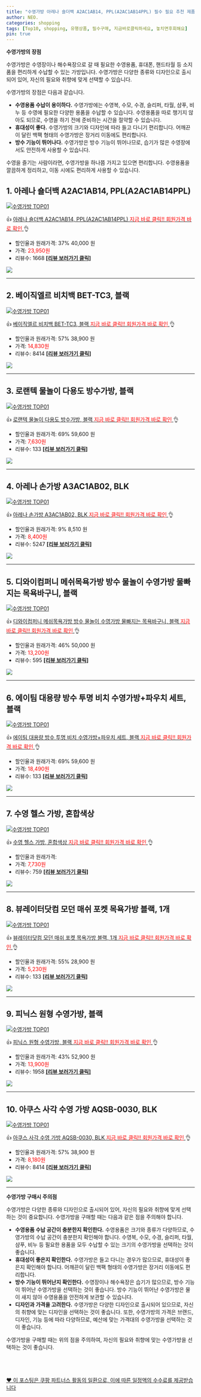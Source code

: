 ```yaml
---
title: "수영가방 아레나 숄더백 A2AC1AB14, PPL(A2AC1AB14PPL) 필수 필요 추천 제품 비교 최저 가격 비교 장점 구매 후기 구매평"
author: NEO.
categories: shopping
tags: [Top10, shopping, 유행상품, 필수구매, 지금바로클릭하세요, 놓치면후회해요]
pin: true
---
```

**수영가방의 장점**

수영가방은 수영장이나 해수욕장으로 갈 때 필요한 수영용품, 휴대폰, 핸드타월 등 소지품을 편리하게 수납할 수 있는 가방입니다. 수영가방은 다양한 종류와 디자인으로 출시되어 있어, 자신의 필요와 취향에 맞게 선택할 수 있습니다.

수영가방의 장점은 다음과 같습니다.

* **수영용품 수납이 용이하다.** 수영가방에는 수영복, 수모, 수경, 슬리퍼, 타월, 샴푸, 비누 등 수영에 필요한 다양한 용품을 수납할 수 있습니다. 수영용품을 따로 챙기지 않아도 되므로, 수영을 하기 전에 준비하는 시간을 절약할 수 있습니다.
* **휴대성이 좋다.** 수영가방의 크기와 디자인에 따라 들고 다니기 편리합니다. 어깨끈이 달린 백팩 형태의 수영가방은 장거리 이동에도 편리합니다.
* **방수 기능이 뛰어나다.** 수영가방은 방수 기능이 뛰어나므로, 습기가 많은 수영장에서도 안전하게 사용할 수 있습니다.

수영을 즐기는 사람이라면, 수영가방을 하나쯤 가지고 있으면 편리합니다. 수영용품을 깔끔하게 정리하고, 이동 시에도 편리하게 사용할 수 있습니다.

   

## 1. 아레나 숄더백 A2AC1AB14, PPL(A2AC1AB14PPL)

[![수영가방 TOP01](https://thumbnail8.coupangcdn.com/thumbnails/remote/490x490ex/image/vendor_inventory/19db/555bceb9149b979bf61c705011929cb07ae1103a973c01d19f633bac9214.jpg)](https://link.coupang.com/re/AFFSDP?lptag=AF3617701&subid=GithubCoopas&pageKey=7185345582&traceid=V0-153&itemId=16106813587&vendorItemId=81866724794)


👍 [아레나 숄더백 A2AC1AB14, PPL(A2AC1AB14PPL) <font color=red> 지금 바로 클릭!! 회원가격 바로 확인 </font> ](https://link.coupang.com/re/AFFSDP?lptag=AF3617701&subid=GithubCoopas&pageKey=7185345582&traceid=V0-153&itemId=16106813587&vendorItemId=81866724794) 👌 


- 할인율과 원래가격: 37%  40,000   원
- 가격: <span style='color:red'>23,950원</span>
- 리뷰수: 1668  [**[리뷰 보러가기 클릭]**](https://link.coupang.com/re/AFFSDP?lptag=AF3617701&subid=GithubCoopas&pageKey=7185345582&traceid=V0-153&itemId=16106813587&vendorItemId=81866724794)

[![](/discount_price.png)](https://link.coupang.com/re/AFFSDP?lptag=AF3617701&subid=GithubCoopas&pageKey=7185345582&traceid=V0-153&itemId=16106813587&vendorItemId=81866724794)

---


   

## 2. 베이직엘르 비치백 BET-TC3, 블랙

[![수영가방 TOP01](https://thumbnail6.coupangcdn.com/thumbnails/remote/490x490ex/image/rs_quotation_api/cbgdmirf/c63ea9eec585450eba2ca4de376764ac.jpg)](https://link.coupang.com/re/AFFSDP?lptag=AF3617701&subid=GithubCoopas&pageKey=5463270331&traceid=V0-153&itemId=8369007473&vendorItemId=75656741555)


👍 [베이직엘르 비치백 BET-TC3, 블랙 <font color=red> 지금 바로 클릭!! 회원가격 바로 확인 </font> ](https://link.coupang.com/re/AFFSDP?lptag=AF3617701&subid=GithubCoopas&pageKey=5463270331&traceid=V0-153&itemId=8369007473&vendorItemId=75656741555) 👌 


- 할인율과 원래가격: 57%  38,900   원
- 가격: <span style='color:red'>14,830원</span>
- 리뷰수: 8414  [**[리뷰 보러가기 클릭]**](https://link.coupang.com/re/AFFSDP?lptag=AF3617701&subid=GithubCoopas&pageKey=5463270331&traceid=V0-153&itemId=8369007473&vendorItemId=75656741555)

[![](/discount_price.png)](https://link.coupang.com/re/AFFSDP?lptag=AF3617701&subid=GithubCoopas&pageKey=5463270331&traceid=V0-153&itemId=8369007473&vendorItemId=75656741555)

---


   

## 3. 로랜텍 물놀이 다용도 방수가방, 블랙

[![수영가방 TOP01](https://thumbnail7.coupangcdn.com/thumbnails/remote/490x490ex/image/retail/images/8386582555618447-50b95698-b403-4934-95cc-3c383e8df99f.jpg)](https://link.coupang.com/re/AFFSDP?lptag=AF3617701&subid=GithubCoopas&pageKey=1909012773&traceid=V0-153&itemId=3241424264&vendorItemId=71228616373)


👍 [로랜텍 물놀이 다용도 방수가방, 블랙 <font color=red> 지금 바로 클릭!! 회원가격 바로 확인 </font> ](https://link.coupang.com/re/AFFSDP?lptag=AF3617701&subid=GithubCoopas&pageKey=1909012773&traceid=V0-153&itemId=3241424264&vendorItemId=71228616373) 👌 


- 할인율과 원래가격: 69%  59,600   원
- 가격: <span style='color:red'>7,630원</span>
- 리뷰수: 133  [**[리뷰 보러가기 클릭]**](https://link.coupang.com/re/AFFSDP?lptag=AF3617701&subid=GithubCoopas&pageKey=1909012773&traceid=V0-153&itemId=3241424264&vendorItemId=71228616373)

[![](/discount_price.png)](https://link.coupang.com/re/AFFSDP?lptag=AF3617701&subid=GithubCoopas&pageKey=1909012773&traceid=V0-153&itemId=3241424264&vendorItemId=71228616373)

---


   

## 4. 아레나 손가방 A3AC1AB02, BLK

[![수영가방 TOP01](https://thumbnail6.coupangcdn.com/thumbnails/remote/490x490ex/image/vendor_inventory/1631/1029ce6969e54dbc3155e3fe13a7fc13bb8862ba4439067a1fdb2c9f3944.jpg)](https://link.coupang.com/re/AFFSDP?lptag=AF3617701&subid=GithubCoopas&pageKey=7525551538&traceid=V0-153&itemId=17855884775&vendorItemId=86075640000)


👍 [아레나 손가방 A3AC1AB02, BLK <font color=red> 지금 바로 클릭!! 회원가격 바로 확인 </font> ](https://link.coupang.com/re/AFFSDP?lptag=AF3617701&subid=GithubCoopas&pageKey=7525551538&traceid=V0-153&itemId=17855884775&vendorItemId=86075640000) 👌 


- 할인율과 원래가격: 9%  8,510   원
- 가격: <span style='color:red'>8,400원</span>
- 리뷰수: 5247  [**[리뷰 보러가기 클릭]**](https://link.coupang.com/re/AFFSDP?lptag=AF3617701&subid=GithubCoopas&pageKey=7525551538&traceid=V0-153&itemId=17855884775&vendorItemId=86075640000)

[![](/discount_price.png)](https://link.coupang.com/re/AFFSDP?lptag=AF3617701&subid=GithubCoopas&pageKey=7525551538&traceid=V0-153&itemId=17855884775&vendorItemId=86075640000)

---


   

## 5. 디와이컴퍼니 메쉬목욕가방 방수 물놀이 수영가방 물빠지는 목욕바구니, 블랙

[![수영가방 TOP01](https://thumbnail10.coupangcdn.com/thumbnails/remote/490x490ex/image/vendor_inventory/e5b2/33170cf63337a813220b189c0e96df4933101f0a8d64376681fdc7fd2161.jpg)](https://link.coupang.com/re/AFFSDP?lptag=AF3617701&subid=GithubCoopas&pageKey=7230729437&traceid=V0-153&itemId=19586091067&vendorItemId=85717922397)


👍 [디와이컴퍼니 메쉬목욕가방 방수 물놀이 수영가방 물빠지는 목욕바구니, 블랙 <font color=red> 지금 바로 클릭!! 회원가격 바로 확인 </font> ](https://link.coupang.com/re/AFFSDP?lptag=AF3617701&subid=GithubCoopas&pageKey=7230729437&traceid=V0-153&itemId=19586091067&vendorItemId=85717922397) 👌 


- 할인율과 원래가격: 46%  50,000   원
- 가격: <span style='color:red'>13,200원</span>
- 리뷰수: 595  [**[리뷰 보러가기 클릭]**](https://link.coupang.com/re/AFFSDP?lptag=AF3617701&subid=GithubCoopas&pageKey=7230729437&traceid=V0-153&itemId=19586091067&vendorItemId=85717922397)

[![](/discount_price.png)](https://link.coupang.com/re/AFFSDP?lptag=AF3617701&subid=GithubCoopas&pageKey=7230729437&traceid=V0-153&itemId=19586091067&vendorItemId=85717922397)

---


   

## 6. 에이팀 대용량 방수 투명 비치 수영가방+파우치 세트, 블랙

[![수영가방 TOP01](https://thumbnail6.coupangcdn.com/thumbnails/remote/490x490ex/image/vendor_inventory/5dfd/277742ce536b3da0906c769d8bfd9494124dbcafc7178f4cd1ff441d6f21.jpg)](https://link.coupang.com/re/AFFSDP?lptag=AF3617701&subid=GithubCoopas&pageKey=7388285756&traceid=V0-153&itemId=19223175110&vendorItemId=86217561426)


👍 [에이팀 대용량 방수 투명 비치 수영가방+파우치 세트, 블랙 <font color=red> 지금 바로 클릭!! 회원가격 바로 확인 </font> ](https://link.coupang.com/re/AFFSDP?lptag=AF3617701&subid=GithubCoopas&pageKey=7388285756&traceid=V0-153&itemId=19223175110&vendorItemId=86217561426) 👌 


- 할인율과 원래가격: 69%  59,600   원
- 가격: <span style='color:red'>18,490원</span>
- 리뷰수: 133  [**[리뷰 보러가기 클릭]**](https://link.coupang.com/re/AFFSDP?lptag=AF3617701&subid=GithubCoopas&pageKey=7388285756&traceid=V0-153&itemId=19223175110&vendorItemId=86217561426)

[![](/discount_price.png)](https://link.coupang.com/re/AFFSDP?lptag=AF3617701&subid=GithubCoopas&pageKey=7388285756&traceid=V0-153&itemId=19223175110&vendorItemId=86217561426)

---


   

## 7. 수영 헬스 가방, 혼합색상

[![수영가방 TOP01](https://thumbnail10.coupangcdn.com/thumbnails/remote/490x490ex/image/retail/images/2020/12/24/15/5/01bb017b-1b75-4409-826d-e1c2f3173ba6.jpg)](https://link.coupang.com/re/AFFSDP?lptag=AF3617701&subid=GithubCoopas&pageKey=6475702538&traceid=V0-153&itemId=14152605832&vendorItemId=73143217700)


👍 [수영 헬스 가방, 혼합색상 <font color=red> 지금 바로 클릭!! 회원가격 바로 확인 </font> ](https://link.coupang.com/re/AFFSDP?lptag=AF3617701&subid=GithubCoopas&pageKey=6475702538&traceid=V0-153&itemId=14152605832&vendorItemId=73143217700) 👌 


- 할인율과 원래가격: 
- 가격: <span style='color:red'>7,730원</span>
- 리뷰수: 759  [**[리뷰 보러가기 클릭]**](https://link.coupang.com/re/AFFSDP?lptag=AF3617701&subid=GithubCoopas&pageKey=6475702538&traceid=V0-153&itemId=14152605832&vendorItemId=73143217700)

[![](/discount_price.png)](https://link.coupang.com/re/AFFSDP?lptag=AF3617701&subid=GithubCoopas&pageKey=6475702538&traceid=V0-153&itemId=14152605832&vendorItemId=73143217700)

---


   

## 8. 뷰레이터닷컴 모던 매쉬 포켓 목욕가방 블랙, 1개

[![수영가방 TOP01](https://thumbnail9.coupangcdn.com/thumbnails/remote/490x490ex/image/retail/images/7036624383453421-bc842fd8-a517-4151-97c6-5cdcfed569b0.jpg)](https://link.coupang.com/re/AFFSDP?lptag=AF3617701&subid=GithubCoopas&pageKey=1761810275&traceid=V0-153&itemId=3000666502&vendorItemId=75538991220)


👍 [뷰레이터닷컴 모던 매쉬 포켓 목욕가방 블랙, 1개 <font color=red> 지금 바로 클릭!! 회원가격 바로 확인 </font> ](https://link.coupang.com/re/AFFSDP?lptag=AF3617701&subid=GithubCoopas&pageKey=1761810275&traceid=V0-153&itemId=3000666502&vendorItemId=75538991220) 👌 


- 할인율과 원래가격: 55%  28,900   원
- 가격: <span style='color:red'>5,230원</span>
- 리뷰수: 133  [**[리뷰 보러가기 클릭]**](https://link.coupang.com/re/AFFSDP?lptag=AF3617701&subid=GithubCoopas&pageKey=1761810275&traceid=V0-153&itemId=3000666502&vendorItemId=75538991220)

[![](/discount_price.png)](https://link.coupang.com/re/AFFSDP?lptag=AF3617701&subid=GithubCoopas&pageKey=1761810275&traceid=V0-153&itemId=3000666502&vendorItemId=75538991220)

---


   

## 9. 피닉스 원형 수영가방, 블랙

[![수영가방 TOP01](https://thumbnail9.coupangcdn.com/thumbnails/remote/490x490ex/image/retail/images/325625187276268-7f882d7f-aa86-4043-892c-8f2f178fe0c6.jpg)](https://link.coupang.com/re/AFFSDP?lptag=AF3617701&subid=GithubCoopas&pageKey=5653317642&traceid=V0-153&itemId=9258046509&vendorItemId=76543630823)


👍 [피닉스 원형 수영가방, 블랙 <font color=red> 지금 바로 클릭!! 회원가격 바로 확인 </font> ](https://link.coupang.com/re/AFFSDP?lptag=AF3617701&subid=GithubCoopas&pageKey=5653317642&traceid=V0-153&itemId=9258046509&vendorItemId=76543630823) 👌 


- 할인율과 원래가격: 43%  52,900   원
- 가격: <span style='color:red'>13,900원</span>
- 리뷰수: 1958  [**[리뷰 보러가기 클릭]**](https://link.coupang.com/re/AFFSDP?lptag=AF3617701&subid=GithubCoopas&pageKey=5653317642&traceid=V0-153&itemId=9258046509&vendorItemId=76543630823)

[![](/discount_price.png)](https://link.coupang.com/re/AFFSDP?lptag=AF3617701&subid=GithubCoopas&pageKey=5653317642&traceid=V0-153&itemId=9258046509&vendorItemId=76543630823)

---


   

## 10. 아쿠스 사각 수영 가방 AQSB-0030, BLK

[![수영가방 TOP01](https://thumbnail9.coupangcdn.com/thumbnails/remote/490x490ex/image/retail/images/2022/09/20/16/0/3d468cc0-4d26-451e-aee3-6fb12a08e225.jpg)](https://link.coupang.com/re/AFFSDP?lptag=AF3617701&subid=GithubCoopas&pageKey=6787683788&traceid=V0-153&itemId=15982720369&vendorItemId=83188753561)


👍 [아쿠스 사각 수영 가방 AQSB-0030, BLK <font color=red> 지금 바로 클릭!! 회원가격 바로 확인 </font> ](https://link.coupang.com/re/AFFSDP?lptag=AF3617701&subid=GithubCoopas&pageKey=6787683788&traceid=V0-153&itemId=15982720369&vendorItemId=83188753561) 👌 


- 할인율과 원래가격: 57%  38,900   원
- 가격: <span style='color:red'>8,180원</span>
- 리뷰수: 8414  [**[리뷰 보러가기 클릭]**](https://link.coupang.com/re/AFFSDP?lptag=AF3617701&subid=GithubCoopas&pageKey=6787683788&traceid=V0-153&itemId=15982720369&vendorItemId=83188753561)

[![](/discount_price.png)](https://link.coupang.com/re/AFFSDP?lptag=AF3617701&subid=GithubCoopas&pageKey=6787683788&traceid=V0-153&itemId=15982720369&vendorItemId=83188753561)

---
**수영가방 구매시 주의점**

수영가방은 다양한 종류와 디자인으로 출시되어 있어, 자신의 필요와 취향에 맞게 선택하는 것이 중요합니다. 수영가방을 구매할 때는 다음과 같은 점을 주의해야 합니다.

* **수영용품 수납 공간이 충분한지 확인한다.** 수영용품은 크기와 종류가 다양하므로, 수영가방의 수납 공간이 충분한지 확인해야 합니다. 수영복, 수모, 수경, 슬리퍼, 타월, 샴푸, 비누 등 필요한 용품을 모두 수납할 수 있는 크기의 수영가방을 선택하는 것이 좋습니다.
* **휴대성이 좋은지 확인한다.** 수영가방은 들고 다니는 경우가 많으므로, 휴대성이 좋은지 확인해야 합니다. 어깨끈이 달린 백팩 형태의 수영가방은 장거리 이동에도 편리합니다.
* **방수 기능이 뛰어난지 확인한다.** 수영장이나 해수욕장은 습기가 많으므로, 방수 기능이 뛰어난 수영가방을 선택하는 것이 좋습니다. 방수 기능이 뛰어난 수영가방은 물이 새지 않아 수영용품을 안전하게 보관할 수 있습니다.
* **디자인과 가격을 고려한다.** 수영가방은 다양한 디자인으로 출시되어 있으므로, 자신의 취향에 맞는 디자인을 선택하는 것이 좋습니다. 또한, 수영가방의 가격은 브랜드, 디자인, 기능 등에 따라 다양하므로, 예산에 맞는 가격대의 수영가방을 선택하는 것이 좋습니다.

수영가방을 구매할 때는 위의 점을 주의하여, 자신의 필요와 취향에 맞는 수영가방을 선택하는 것이 좋습니다.<br><br><br><br><br> [ ❤  이 포스팅은 쿠팡 파트너스 활동의 일환으로, 이에 따른 일정액의 수수료를 제공받습니다](https://link.coupang.com/a/bcEFyh)